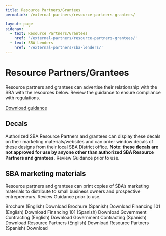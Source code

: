 ```yaml
---
title: Resource Partners/Grantees
permalink: /external-partners/resource-partners-grantees/

layout: page
sidenav:
  - text: Resource Partners/Grantees
    href: '/external-partners/resource-partners-grantees/'
  - text: SBA Lenders
    href: '/external-partners/sba-lenders/'
---
```


# Resource Partners/Grantees

Resource partners and grantees can advertise their relationship with the SBA with the resources below.  Review the guidance to ensure compliance with regulations.

<a class="usa-button" href="{{ site.baseurl }}/assets/sba/video/SBA-Brand-Story-Final-1920x1080-ESP.zip">Download guidance</a>

## Decals

Authorized SBA Resource Partners and grantees can display these decals on their marketing materials/websites and can order window decals of these designs from their local SBA District office. <strong>Note:  these decals are not approved for use by anyone other than authorized SBA Resource Partners and grantees.</strong> Review Guidance prior to use.

## SBA marketing materials

Resource partners and grantees can print copies of SBA’s marketing materials to distribute to small business owners and prospective entrepreneurs.  Review Guidance prior to use.

Brochure (English) 			Download
Brochure (Spanish)			Download
Financing 101 (English)			Download
Financing 101 (Spanish)		Download
Government Contracting (English)	Download
Government Contracting (Spanish)	Download
Resource Partners (English)		Download
Resource Partners (Spanish)		Download
